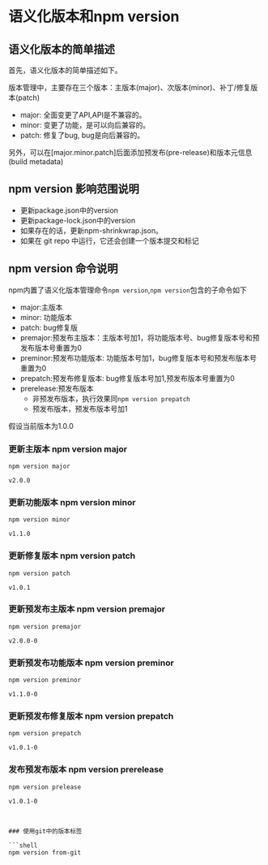 # 语义化版本和npm version

## 语义化版本的简单描述

首先，语义化版本的简单描述如下。

版本管理中，主要存在三个版本：主版本(major)、次版本(minor)、补丁/修复版本(patch)

- major: 全面变更了API,API是不兼容的。 
- minor: 变更了功能，是可以向后兼容的。 
- patch: 修复了bug, bug是向后兼容的。 

另外，可以在[major.minor.patch]后面添加预发布(pre-release)和版本元信息(build metadata)

## npm version 影响范围说明

- 更新package.json中的version
- 更新package-lock.json中的version
- 如果存在的话，更新npm-shrinkwrap.json。
- 如果在 git repo 中运行，它还会创建一个版本提交和标记

## npm version 命令说明

npm内置了语义化版本管理命令`npm version`,`npm version`包含的子命令如下

- major:主版本
- minor: 功能版本
- patch: bug修复版 
- premajor:预发布主版本：主版本号加1，将功能版本号、bug修复版本号和预发布版本号重置为0 
- preminor:预发布功能版本: 功能版本号加1，bug修复版本号和预发布版本号重置为0
- prepatch:预发布修复版本: bug修复版本号加1,预发布版本号重置为0
- prerelease:预发布版本 
  - 非预发布版本，执行效果同`npm version prepatch`
  - 预发布版本，预发布版本号加1

假设当前版本为1.0.0

### 更新主版本 npm version major
```shell
npm version major

v2.0.0
```

### 更新功能版本 npm version minor
```shell
npm version minor

v1.1.0
```

### 更新修复版本 npm version patch

```shell
npm version patch

v1.0.1
```

### 更新预发布主版本 npm version premajor

```shell
npm version premajor

v2.0.0-0
```

### 更新预发布功能版本  npm version preminor

```shell
npm version preminor

v1.1.0-0
```

### 更新预发布修复版本 npm version prepatch

```shell
npm version prepatch

v1.0.1-0
```

### 发布预发布版本 npm version prerelease

```shell
npm version prelease

v1.0.1-0



### 使用git中的版本标签

```shell
npm version from-git
```